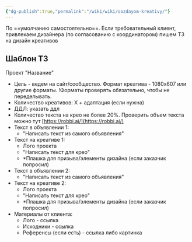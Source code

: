 ```yaml
---
{"dg-publish":true,"permalink":"/wiki/wiki/sozdayom-kreativy/"}
---
```


По ==умолчанию самостоятельно==. Если требовательный клиент, привлекаем дизайнера (по согласованию с координатором) пишем ТЗ на дизайн креативов

## Шаблон ТЗ
Проект "Название"

- Цель - ведем на сайт/сообщество. Формат креатива - 1080х607 или другие форматы. !Форматы проверять обязательно, чтобы не переделывать.
- Количество креативов: Х + адаптация (если нужна)
- ДДЛ: указать ддл
- Количество текста на крео не более 20%. Проверить объем текста можно тут [https://robbi.ai/](https://robbi.ai/)
- Текст в объявлении 1:
	- "Написать текст из самого объявления"
- Текст на креативе 1:
	- Лого проекта
	- "Написать текст для крео"
	- *Плашка для призыва/элементы дизайна (если заказчик попросил)
- Текст в объявлении 2:
	- "Написать текст из самого объявления"
- Текст на креативе 2:
	- Лого проекта
	- "Написать текст для крео"
	- *Плашка для призыва/элементы дизайна (если заказчик попросил)
- Материалы от клиента:
	- Лого - ссылка
	- Исходники - ссылка
	- Референсы (если есть) - ссылка либо картинка